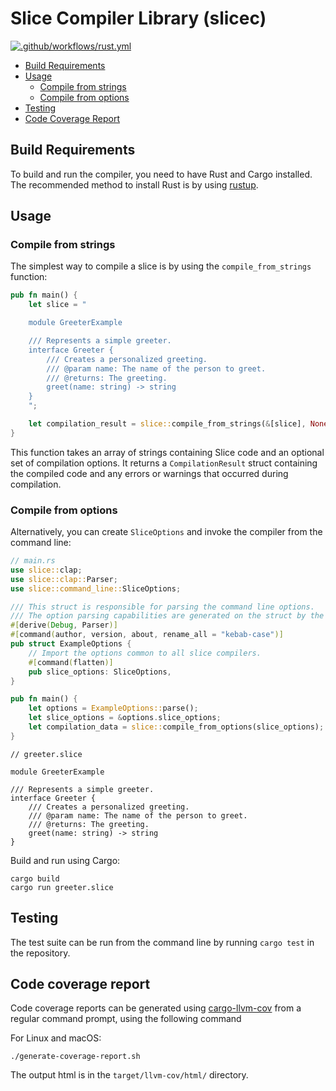# Slice Compiler Library (slicec)

[![.github/workflows/rust.yml](https://github.com/icerpc/slicec/actions/workflows/rust.yml/badge.svg?branch=main)](https://github.com/icerpc/slicec/actions?query=branch:main)

- [Build Requirements](#build-requirements)
- [Usage](#usage)
  - [Compile from strings](#compile-from-strings)
  - [Compile from options](#compile-from-options)
- [Testing](#testing)
- [Code Coverage Report](#code-coverage-report)

## Build Requirements

To build and run the compiler, you need to have Rust and Cargo installed. The recommended method to install Rust is by using [rustup](https://rustup.rs).

## Usage

### Compile from strings

The simplest way to compile a slice is by using the `compile_from_strings` function:

```rust
pub fn main() {
    let slice = "

    module GreeterExample

    /// Represents a simple greeter.
    interface Greeter {
        /// Creates a personalized greeting.
        /// @param name: The name of the person to greet.
        /// @returns: The greeting.
        greet(name: string) -> string
    }
    ";

    let compilation_result = slice::compile_from_strings(&[slice], None);
}
```

This function takes an array of strings containing Slice code and an optional set of compilation options. It returns a `CompilationResult` struct containing the compiled code and any errors or warnings that occurred during compilation.

### Compile from options

Alternatively, you can create `SliceOptions` and invoke the compiler from the command line:

```rust
// main.rs
use slice::clap;
use slice::clap::Parser;
use slice::command_line::SliceOptions;

/// This struct is responsible for parsing the command line options.
/// The option parsing capabilities are generated on the struct by the `clap` macro.
#[derive(Debug, Parser)]
#[command(author, version, about, rename_all = "kebab-case")]
pub struct ExampleOptions {
    // Import the options common to all slice compilers.
    #[command(flatten)]
    pub slice_options: SliceOptions,
}

pub fn main() {
    let options = ExampleOptions::parse();
    let slice_options = &options.slice_options;
    let compilation_data = slice::compile_from_options(slice_options);
}
```

```slice
// greeter.slice

module GreeterExample

/// Represents a simple greeter.
interface Greeter {
    /// Creates a personalized greeting.
    /// @param name: The name of the person to greet.
    /// @returns: The greeting.
    greet(name: string) -> string
}
```

Build and run using Cargo:

```shell
cargo build
cargo run greeter.slice
```

## Testing

The test suite can be run from the command line by running `cargo test` in the repository.

## Code coverage report

Code coverage reports can be generated using [cargo-llvm-cov](https://github.com/taiki-e/cargo-llvm-cov) from a regular
command prompt, using the following command

For Linux and macOS:

```shell
./generate-coverage-report.sh
```

The output html is in the `target/llvm-cov/html/` directory.
